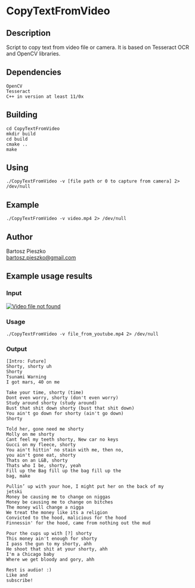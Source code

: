 # CopyTextFromVideo

## Description
Script to copy text from video file or camera. It is based on Tesseract OCR and OpenCV libraries.

## Dependencies
```
OpenCV
Tesseract
C++ in version at least 11/0x
```
## Building
```
cd CopyTextFromVideo
mkdir build
cd build
cmake ..
make
```

## Using
```
./CopyTextFromVideo -v [file path or 0 to capture from camera] 2> /dev/null
```

## Example
```
./CopyTextFromVideo -v video.mp4 2> /dev/null
```

## Author
Bartosz Pieszko<br/>
bartosz.pieszko@gmail.com

## Example usage results
### Input
[![Video file not found](https://img.youtube.com/vi/x5QmQ27Md1E/0.jpg)](https://www.youtube.com/watch?v=x5QmQ27Md1E)
### Usage
```
./CopyTextFromVideo -v file_from_youtube.mp4 2> /dev/null
```
### Output
```
[Intro: Future]
Shorty, shorty uh
Shorty
Tsunami Warning
I got mars, 40 on me

Take your time, shorty (time)
Dont even worry, shorty (don't even worry)
Study around shorty (study around)
Bust that shit down shorty (bust that shit down)
You ain't go down for shorty (ain't go down)
Shorty

Told her, gone need me shorty
Molly on me shorty
Cant feel my teeth shorty, New car no keys
Gucci on my fleece, shorty
You ain't hittin’ no stain with me, then no,
you ain't gone eat, shorty
Thats on an L&B, shorty
Thats who I be, shorty, yeah
Fill up the Bag fill up the bag fill up the
bag, make

Pullin’ up with your hoe, I might put her on the back of my
jetski
Money be causing me to change on niggas
Money be causing me to change on bitches
The money will change a nigga
We treat the money like its a religion
Convicted to the hood, malicious for the hood
Finnessin' for the hood, came from nothing out the mud

Pour the cups up with [?] shorty
This money ain't enough for shorty
I pass the gun to my shorty, ahh
He shoot that shit at your shorty, ahh
I'm a Chicago baby
Where we get bloody and gory, ahh

Rest is audio! :)
Like and
subscribe!
```